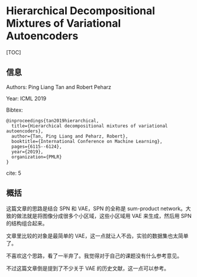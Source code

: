 # Hierarchical Decompositional Mixtures of Variational Autoencoders

[TOC]

## 信息

Authors: Ping Liang Tan and Robert Peharz

Year: ICML 2019

Bibtex:

```
@inproceedings{tan2019hierarchical,
  title={Hierarchical decompositional mixtures of variational autoencoders},
  author={Tan, Ping Liang and Peharz, Robert},
  booktitle={International Conference on Machine Learning},
  pages={6115--6124},
  year={2019},
  organization={PMLR}
}
```

cite: 5



## 概括

这篇文章的思路是结合 SPN 和 VAE，SPN 的全称是 sum-product network。大致的做法就是将图像分成很多个小区域，这些小区域用 VAE 来生成，然后用 SPN 的结构组合起来。

文章里比较的对象是最简单的 VAE，这一点就让人不齿，实验的数据集也太简单了。

不喜欢这个思路，看了一半弃了。我觉得对于自己的课题没有什么参考意见。

不过这篇文章倒是提到了不少关于 VAE 的历史文献，这一点可以参考。